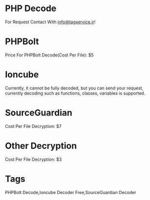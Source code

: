 # PHP Decode
For Request Contact With <a href="mailto:info@tagservice.ir">info@tagservice.ir</a>!
# PHPBolt
Price For PHPBolt Decode(Cost Per File): $5
# Ioncube
Currently, it cannot be fully decoded, but you can send your request, currently decoding such as functions, classes, variables is supported.
# SourceGuardian
Cost Per File Decryption: $7
# Other Decryption
Cost Per File Decryption: $3
# Tags
PHPBolt Decode,Ioncube Decoder Free,SourceGuardian Decoder
